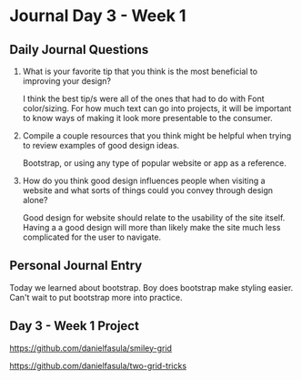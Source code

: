 # Journal Day 3 - Week 1

## Daily Journal Questions

1. What is your favorite tip that you think is the most beneficial to improving your design?

    I think the best tip/s were all of the ones that had to do with Font color/sizing. For how much text can go into projects, it will be important to know ways of making it look more presentable to the consumer.

2. Compile a couple resources that you think might be helpful when trying to review examples of good design ideas.

    Bootstrap, or using any type of popular website or app as a reference.

3. How do you think good design influences people when visiting a website and what sorts of things could you convey through design alone?

    Good design for website should relate to the usability of the site itself. Having a a good design will more than likely make the site much less complicated for the user to navigate.

## Personal Journal Entry

Today we learned about bootstrap. Boy does bootstrap make styling easier. Can't wait to put bootstrap more into practice.


## Day 3 - Week 1 Project

https://github.com/danielfasula/smiley-grid

https://github.com/danielfasula/two-grid-tricks
